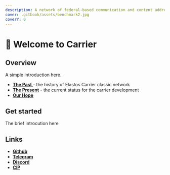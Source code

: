 ```yaml
---
description: A network of federal-based communication and content addressing based storage
cover: .gitbook/assets/benchmark2.jpg
coverY: 0
---
```


# 👋 Welcome to Carrier

## &#x20;Overview

A simple introduction here.

* [**The Past** ](overview/carrier-1.0.md)- the history of Elastos Carrier classic network
* [**The Present**](overview/the-present.md) - the current status for the carrier development
* [**Our Hope** ](overview/our-hope.md)

## Get started

The brief introcution here



## Links

* [**Github**](https://github.com/elastos/Elastos.Carrier.Java)
* [**Telegram**](https://t.me/awesomecarrier)
* [**Discord**](https://discord.gg/PfhEeuu2)
* [**CIP**](https://github.com/trinity-tech-io/awesome-carrier)



